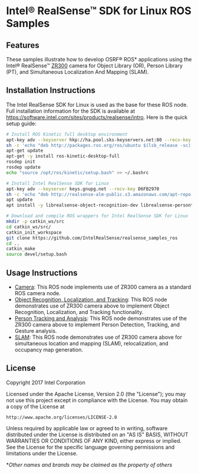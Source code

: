 # Intel® RealSense™ SDK for Linux ROS Samples

## Features
These samples illustrate how to develop OSRF&reg; ROS* applications using the Intel® RealSense™ [ZR300](http://click.intel.com/intelr-realsensetm-development-kit-featuring-the-zr300.html) camera for Object Library (OR), Person Library (PT), and Simultaneous Localization And Mapping (SLAM).

## Installation Instructions

The Intel RealSense SDK for Linux is used as the base for these ROS node.  Full installation information for the SDK is available at https://software.intel.com/sites/products/realsense/intro. Here is the quick setup guide:

```bash
# Install ROS Kinetic full desktop environment
apt-key adv --keyserver hkp://ha.pool.sks-keyservers.net:80 --recv-key 421C365BD9FF1F717815A3895523BAEEB01FA116
sh -c 'echo "deb http://packages.ros.org/ros/ubuntu $(lsb_release -sc) main" > /etc/apt/sources.list.d/ros-latest.list'
apt-get update
apt-get -y install ros-kinetic-desktop-full
rosdep init
rosdep update
echo "source /opt/ros/kinetic/setup.bash" >> ~/.bashrc

# Install Intel RealSense SDK for Linux
apt-key adv --keyserver keys.gnupg.net --recv-key D6FB2970 
sh -c 'echo "deb http://realsense-alm-public.s3.amazonaws.com/apt-repo xenial main" > /etc/apt/sources.list.d/realsense-latest.list'
apt update 
apt install -y librealsense-object-recognition-dev librealsense-persontracking-dev librealsense-slam-dev libopencv-dev

# Download and compile ROS wrappers for Intel RealSense SDK for Linux
mkdir -p catkin_ws/src
cd catkin_ws/src/
catkin_init_workspace 
git clone https://github.com/IntelRealSense/realsense_samples_ros
cd ..
catkin_make
source devel/setup.bash
```

## Usage Instructions
- [Camera](realsense_ros_camera/README.md): This ROS node implements use of ZR300 camera as a standard ROS camera node.
- [Object Recognition, Localization, and Tracking](realsense_ros_object/README.md): This ROS node demonstrates use of ZR300 camera above to implement Object Recognition, Localization, and Tracking functionality.
- [Person Tracking and Analysis](realsense_ros_person/README.md): This ROS node demonstrates use of the ZR300 camera above to implement Person Detection, Tracking, and Gesture analysis.
- [SLAM](realsense_ros_slam/README.md): This ROS node demonstrates use of ZR300 camera above for simultaneous location and mapping (SLAM), relocalization, and occupancy map generation.

## License
Copyright 2017 Intel Corporation

Licensed under the Apache License, Version 2.0 (the "License");
you may not use this project except in compliance with the License.
You may obtain a copy of the License at

    http://www.apache.org/licenses/LICENSE-2.0

Unless required by applicable law or agreed to in writing, software
distributed under the License is distributed on an "AS IS" BASIS,
WITHOUT WARRANTIES OR CONDITIONS OF ANY KIND, either express or implied.
See the License for the specific language governing permissions and
limitations under the License.

**Other names and brands may be claimed as the property of others*
